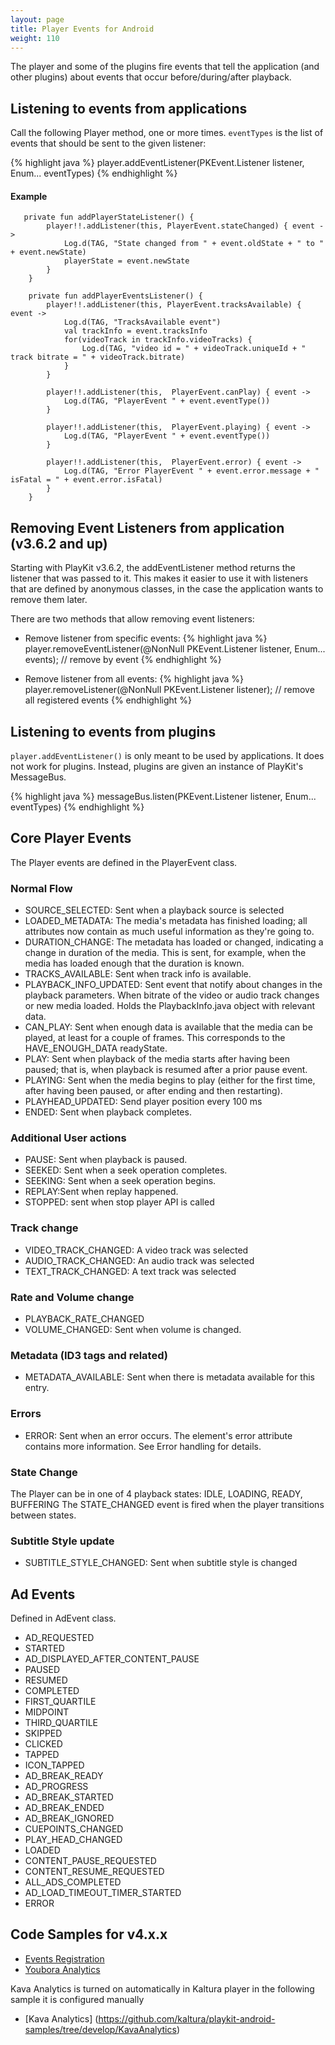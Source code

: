 ```yaml
---
layout: page
title: Player Events for Android 
weight: 110
---
```


The player and some of the plugins fire events that tell the application (and other plugins) about events that occur before/during/after playback. 

## Listening to events from applications

Call the following Player method, one or more times. `eventTypes` is the list of events that should be sent to the given listener:

{% highlight java %}
  player.addEventListener(PKEvent.Listener listener, Enum... eventTypes)
{% endhighlight %}

#### Example

```
   private fun addPlayerStateListener() {
        player!!.addListener(this, PlayerEvent.stateChanged) { event ->
            Log.d(TAG, "State changed from " + event.oldState + " to " + event.newState)
            playerState = event.newState
        }
    }

    private fun addPlayerEventsListener() {
        player!!.addListener(this, PlayerEvent.tracksAvailable) { event ->
            Log.d(TAG, "TracksAvailable event")
            val trackInfo = event.tracksInfo
            for(videoTrack in trackInfo.videoTracks) {
                Log.d(TAG, "video id = " + videoTrack.uniqueId + " track bitrate = " + videoTrack.bitrate)
            }
        }

        player!!.addListener(this,  PlayerEvent.canPlay) { event ->
            Log.d(TAG, "PlayerEvent " + event.eventType())
        }

        player!!.addListener(this,  PlayerEvent.playing) { event ->
            Log.d(TAG, "PlayerEvent " + event.eventType())
        }

        player!!.addListener(this,  PlayerEvent.error) { event ->
            Log.d(TAG, "Error PlayerEvent " + event.error.message + " isFatal = " + event.error.isFatal)
        }
    }
```
## Removing Event Listeners from application (v3.6.2 and up)

Starting with PlayKit v3.6.2, the addEventListener method returns the listener that was passed to it. This makes it easier to use it with listeners that are defined by anonymous classes, in the case the application wants to remove them later.

There are two methods that allow removing event listeners:

- Remove listener from specific events:
{% highlight java %}
  player.removeEventListener(@NonNull PKEvent.Listener listener, Enum... events); // remove by event
{% endhighlight %}

- Remove listener from all events:
{% highlight java %}
  player.removeListener(@NonNull PKEvent.Listener listener); // remove all registered events
{% endhighlight %}

## Listening to events from plugins

`player.addEventListener()` is only meant to be used by applications. It does not work for plugins. Instead, plugins are given an instance of PlayKit's MessageBus.

{% highlight java %}
  messageBus.listen(PKEvent.Listener listener, Enum... eventTypes)
{% endhighlight %}


## Core Player Events

The Player events are defined in the PlayerEvent class.

### Normal Flow
- SOURCE_SELECTED: Sent when a playback source is selected
- LOADED_METADATA: The media's metadata has finished loading; all attributes now contain as much useful information as they're going to.
- DURATION_CHANGE: The metadata has loaded or changed, indicating a change in duration of the media. This is sent, for example, when the media has loaded enough that the duration is known.
- TRACKS_AVAILABLE: Sent when track info is available.
- PLAYBACK_INFO_UPDATED: Sent event that notify about changes in the playback parameters. When bitrate of the video or audio track changes or new media loaded. Holds the PlaybackInfo.java object with relevant data.
- CAN_PLAY: Sent when enough data is available that the media can be played, at least for a couple of frames. This corresponds to the HAVE_ENOUGH_DATA readyState.
- PLAY: Sent when playback of the media starts after having been paused; that is, when playback is resumed after a prior pause event.
- PLAYING: Sent when the media begins to play (either for the first time, after having been paused, or after ending and then restarting).
- PLAYHEAD_UPDATED: Send player position every 100 ms
- ENDED: Sent when playback completes.

### Additional User actions
- PAUSE: Sent when playback is paused.
- SEEKED: Sent when a seek operation completes.
- SEEKING: Sent when a seek operation begins.
- REPLAY:Sent when replay happened.
- STOPPED: sent when stop player API is called

### Track change
- VIDEO_TRACK_CHANGED: A video track was selected
- AUDIO_TRACK_CHANGED: An audio track was selected
- TEXT_TRACK_CHANGED: A text track was selected

### Rate and Volume change
- PLAYBACK_RATE_CHANGED
- VOLUME_CHANGED: Sent when volume is changed.

### Metadata (ID3 tags and related)
- METADATA_AVAILABLE: Sent when there is metadata available for this entry.

### Errors
- ERROR: Sent when an error occurs. The element's error attribute contains more information. See Error handling for details.

### State Change
The Player can be in one of 4 playback states:
  IDLE, LOADING, READY, BUFFERING
The STATE_CHANGED event is fired when the player transitions between states.

### Subtitle Style update
- SUBTITLE_STYLE_CHANGED: Sent when subtitle style is changed

## Ad Events

Defined in AdEvent class.

- AD_REQUESTED
- STARTED
- AD_DISPLAYED_AFTER_CONTENT_PAUSE
- PAUSED
- RESUMED
- COMPLETED
- FIRST_QUARTILE
- MIDPOINT
- THIRD_QUARTILE
- SKIPPED
- CLICKED
- TAPPED
- ICON_TAPPED
- AD_BREAK_READY
- AD_PROGRESS
- AD_BREAK_STARTED
- AD_BREAK_ENDED
- AD_BREAK_IGNORED
- CUEPOINTS_CHANGED
- PLAY_HEAD_CHANGED
- LOADED
- CONTENT_PAUSE_REQUESTED
- CONTENT_RESUME_REQUESTED
- ALL_ADS_COMPLETED
- AD_LOAD_TIMEOUT_TIMER_STARTED
- ERROR


## Code Samples for v4.x.x

- [Events Registration](https://github.com/kaltura/kaltura-player-android-samples/tree/release/v4.4.0/AdvancedSamples/EventsRegistration)
- [Youbora Analytics](https://github.com/kaltura/kaltura-player-android-samples/tree/release/v4.4.0/AdvancedSamples/Youbora)

Kava Analytics is turned on automatically in Kaltura player in the following sample it is configured manually

- [Kava Analytics] (https://github.com/kaltura/playkit-android-samples/tree/develop/KavaAnalytics)
